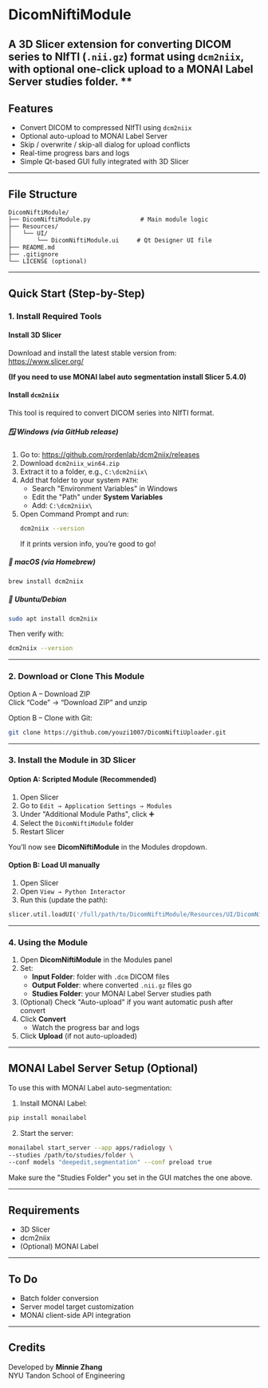 # DicomNiftiModule

A 3D Slicer extension for converting DICOM series to NIfTI (`.nii.gz`) format using `dcm2niix`, with optional one-click upload to a MONAI Label Server studies folder.
**
---

## Features

- Convert DICOM to compressed NIfTI using `dcm2niix`
- Optional auto-upload to MONAI Label Server
- Skip / overwrite / skip-all dialog for upload conflicts
- Real-time progress bars and logs
- Simple Qt-based GUI fully integrated with 3D Slicer

---

## File Structure

```
DicomNiftiModule/
├── DicomNiftiModule.py              # Main module logic
├── Resources/
│   └── UI/
│       └── DicomNiftiModule.ui     # Qt Designer UI file
├── README.md
├── .gitignore
└── LICENSE (optional)
```

---

## Quick Start (Step-by-Step)

### 1. Install Required Tools

#### Install 3D Slicer

Download and install the latest stable version from:  
https://www.slicer.org/

**(If you need to use MONAI label auto segmentation install Slicer 5.4.0)**

#### Install `dcm2niix`

This tool is required to convert DICOM series into NIfTI format.

##### 🪟 Windows (via GitHub release)

1. Go to: https://github.com/rordenlab/dcm2niix/releases  
2. Download `dcm2niix_win64.zip`  
3. Extract it to a folder, e.g., `C:\dcm2niix\`  
4. Add that folder to your system `PATH`:  
   - Search "Environment Variables" in Windows
   - Edit the "Path" under **System Variables**
   - Add: `C:\dcm2niix\`
5. Open Command Prompt and run:
   ```bash
   dcm2niix --version
   ```
   If it prints version info, you’re good to go!

##### 🍎 macOS (via Homebrew)

```bash
brew install dcm2niix
```

##### 🐧 Ubuntu/Debian

```bash
sudo apt install dcm2niix
```

Then verify with:
```bash
dcm2niix --version
```

---

### 2. Download or Clone This Module

Option A – Download ZIP  
Click “Code” → “Download ZIP” and unzip

Option B – Clone with Git:
```bash
git clone https://github.com/youzi1007/DicomNiftiUploader.git
```

---

### 3. Install the Module in 3D Slicer

#### Option A: Scripted Module (Recommended)

1. Open Slicer  
2. Go to `Edit → Application Settings → Modules`  
3. Under "Additional Module Paths", click ➕  
4. Select the `DicomNiftiModule` folder  
5. Restart Slicer  

You’ll now see **DicomNiftiModule** in the Modules dropdown.

#### Option B: Load UI manually

1. Open Slicer  
2. Open `View → Python Interactor`  
3. Run this (update the path):
```python
slicer.util.loadUI('/full/path/to/DicomNiftiModule/Resources/UI/DicomNiftiModule.ui')
```

---

### 4. Using the Module

1. Open **DicomNiftiModule** in the Modules panel  
2. Set:
   - **Input Folder**: folder with `.dcm` DICOM files
   - **Output Folder**: where converted `.nii.gz` files go
   - **Studies Folder**: your MONAI Label Server studies path
3. (Optional) Check "Auto-upload" if you want automatic push after convert  
4. Click **Convert**
   - Watch the progress bar and logs
5. Click **Upload** (if not auto-uploaded)

---

## MONAI Label Server Setup (Optional)

To use this with MONAI Label auto-segmentation:

1. Install MONAI Label:
```bash
pip install monailabel
```

2. Start the server:
```bash
monailabel start_server --app apps/radiology \
--studies /path/to/studies/folder \
--conf models "deepedit,segmentation" --conf preload true
```

Make sure the "Studies Folder" you set in the GUI matches the one above.

---

## Requirements

- 3D Slicer
- dcm2niix
- (Optional) MONAI Label

---

## To Do

- Batch folder conversion
- Server model target customization
- MONAI client-side API integration

---

## Credits

Developed by **Minnie Zhang**  
NYU Tandon School of Engineering
